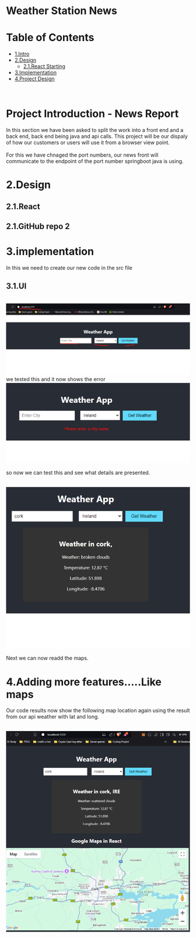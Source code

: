 <h1>Weather Station News</h1>

<h1 id="contents">Table of Contents</h1>

- [1.Intro](#1.intro)
- [2.Design](#2.Design)
  - [2.1.React Starting](#2.1.React)
- [3.Implementation](#3.Implementation)
- [4.Project Design](#4.ProjectDesign)

<br>
<h1 id="1.intro">Project Introduction - News Report</h1>

In this section we have been asked to split the work into a front end and a back end, back end being java and api calls. This project will be our dispaly of how our customers or users will use it from a browser view point.  
<br>
For this we have chnaged the port numbers, our news front will communicate to the endpoint of the port number springboot java is using. 

<h1 id="2.Design">2.Design</h1>

<h2 id="2.1.React">2.1.React</h2>

<h2 id="2.2.React">2.1.GitHub repo 2</h2>



<h1 id="3.Implementation">3.implementation</h1>


In this we need to create our new code in the src file

<h2 id="3.1.UI">3.1.UI</h2>

<br><img src="Images/chapter 3-final result.png"> <br>
we tested this and it now shows the error 
<br><img src="Images/chapter3_errorcatch.png"> <br>

so now we can test this and see what details are presented. 

<br><img src="Images/chapter3_resultWeather.png"> <br>

Next we can now readd the maps. 

<h1 id="4.Design">4.Adding more features.....Like maps</h1>

Our code results now show the following map location again using the result from our api weather with lat and long. 

<br><img src="Images/Chapter4_mapdesign.png"> <br>

